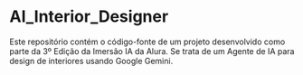 # AI_Interior_Designer
Este repositório contém o código-fonte de um projeto desenvolvido como parte da 3º Edição da Imersão IA da Alura. Se trata de um Agente de IA para design de interiores usando Google Gemini.
